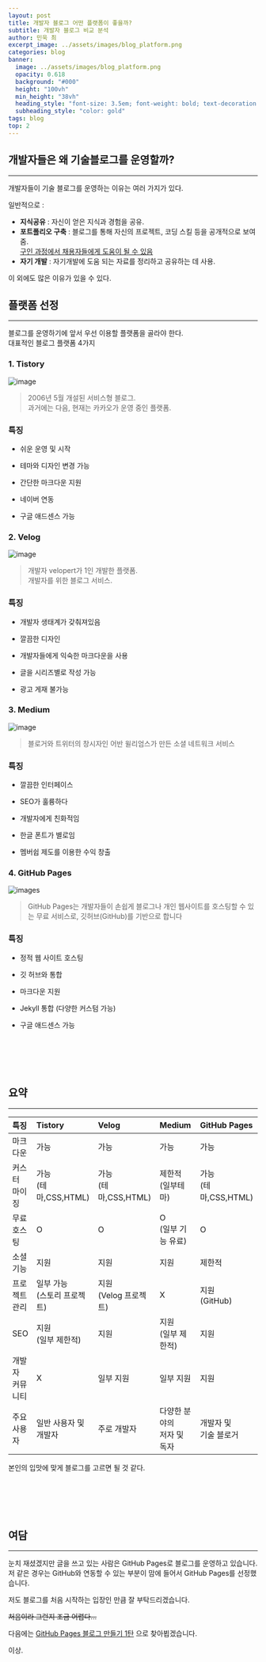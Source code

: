 ```yaml
---
layout: post
title: 개발자 블로그 어떤 플랫폼이 좋을까?
subtitle: 개발자 블로그 비교 분석
author: 민욱 최 
excerpt_image: ../assets/images/blog_platform.png
categories: blog
banner:
  image: ../assets/images/blog_platform.png
  opacity: 0.618
  background: "#000"
  height: "100vh"
  min_height: "38vh"
  heading_style: "font-size: 3.5em; font-weight: bold; text-decoration: underline"
  subheading_style: "color: gold"
tags: blog
top: 2
---
```

      
  
개발자들은 왜 기술블로그를 운영할까?
------------   
---  
  
개발자들이 기술 블로그를 운영하는 이유는 여러 가지가 있다. 

일반적으로 : 

  * **지식공유** : 자신이 얻은 지식과 경험을 공유.
  * **포트폴리오 구축** : 블로그를 통해 자신의 프로젝트, 코딩 스킬 등을 공개적으로 보여줌.   
  <u>구인 과정에서 채용자들에게 도움이 될 수 있음</u>
  * **자기 개발** : 자기개발에 도움 되는 자료를 정리하고 공유하는 데 사용. 

이 외에도 많은 이유가 있을 수 있다.  
  
  
플랫폼 선정
------------
---
블로그를 운영하기에 앞서 우선 이용할 플랫폼을 골라야 한다.   
대표적인 블로그 플랫폼 4가지

### 1. Tistory ###
![image](https://encrypted-tbn0.gstatic.com/images?q=tbn:ANd9GcR1jim_R36HSPdIcMlbzOPyTxqm8ONhxtgjTQ&usqp=CAU)


>2006년 5월 개설된 서비스형 블로그.    
>과거에는 다음, 현재는 카카오가 운영 중인 플랫폼.

### 특징

* 쉬운 운영 및 시작

* 테마와 디자인 변경 가능

* 간단한 마크다운 지원

* 네이버 연동

* 구글 애드센스 가능

### 2. Velog ###
![image](https://images.velog.io/images/kyukim/post/57af34db-1cb7-48ed-8ca3-23824f95b042/velog_logo.png)


>개발자 velopert가 1인 개발한 플랫폼.  
>개발자를 위한 블로그 서비스.

### 특징

* 개발자 생태계가 갖춰져있음

* 깔끔한 디자인

* 개발자들에게 익숙한 마크다운을 사용

* 글을 시리즈별로 작성 가능

* 광고 게재 불가능

### 3. Medium ###
![image](https://cdn.imweb.me/upload/S2021042963e148c39f1a7/cc0998ee99506.png)


>블로거와 트위터의 창시자인 어반 윌리엄스가 만든 소셜 네트워크 서비스  

### 특징

* 깔끔한 인터페이스

* SEO가 훌륭하다

* 개발자에게 친화적임

* 한글 폰트가 별로임

* 멤버쉽 제도를 이용한 수익 창출

### 4. GitHub Pages ###
![images](https://images.velog.io/images/tmdejr1117/post/6a89fedf-0be5-49ca-8a5b-ba0d89d65e8f/github_pages_logo.jpg)


>GitHub Pages는 개발자들이 손쉽게 블로그나 개인 웹사이트를 호스팅할 수 있는 무료 서비스로, 깃허브(GitHub)를 기반으로 합니다 

### 특징

* 정적 웹 사이트 호스팅

* 깃 허브와 통합

* 마크다운 지원

* Jekyll 통합 (다양한 커스텀 가능)

* 구글 애드센스 가능

<br>
<br>
<br>
<br>


요약
---   
---  

| 특징    | Tistory | Velog | Medium | GitHub Pages |
| :--- |:---- | :---- | :- | :---- |
| 마크<br>다운 | 가능 | 가능 | 가능 | 가능 |
| 커스터<br>마이징 | 가능<br>(테마,CSS,HTML) | 가능<br>(테마,CSS,HTML) | 제한적<br>(일부테마) | 가능<br>(테마,CSS,HTML) |
| 무료<br>호스팅 | O | O | O<br>(일부 기능 유료) | O |
| 소셜<br>기능 | 지원 | 지원 | 지원 | 제한적 |
| 프로<br>젝트<br>관리 | 일부 가능<br>(스토리 프로젝트) | 지원<br>(Velog 프로젝트) | X | 지원<br>(GitHub) |
| SEO | 지원<br>(일부 제한적) | 지원 | 지원<br>(일부 제한적) | 지원 |
| 개발자<br>커뮤<br>니티 | X | 일부 지원 | 일부 지원 | 지원 |
| 주요<br>사용자 | 일반 사용자 및 <br>개발자 | 주로 개발자 | 다양한 분야의<br> 저자 및 독자 | 개발자 및 <br>기술 블로거 |
  

본인의 입맛에 맞게 블로그를 고르면 될 것 같다.


<br>
<br>
<br>
<br>

여담
---
---
눈치 재셨겠지만 글을 쓰고 있는 사람은 GitHub Pages로 블로그를 운영하고 있습니다.   
저 같은 경우는 GitHub와 연동할 수 있는 부분이 맘에 들어서 GitHub Pages를 선정했습니다.   

저도 블로그를 처음 시작하는 입장인 만큼 잘 부탁드리겠습니다.   

~~처음이라 그런지 조금 어렵다...~~

다음에는  [GitHub Pages 블로그 만들기 1탄](https://choimu4.github.io/blog/2024/01/09/%EA%B9%83-%ED%97%88%EB%B8%8C-%EB%B8%94%EB%A1%9C%EA%B7%B8-%EB%A7%8C%EB%93%A4%EA%B8%B01.html)  으로 찾아뵙겠습니다.

이상.